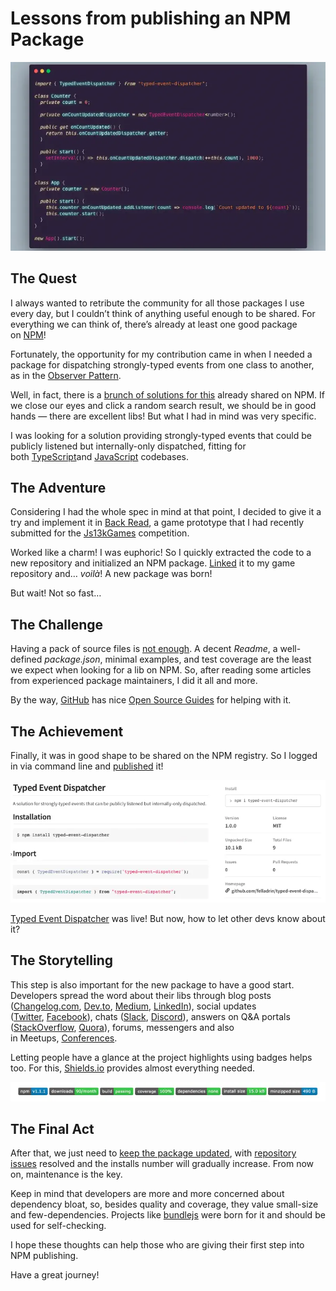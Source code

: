 # Lessons from publishing an NPM Package

![](./header.webp)

## The Quest

I always wanted to retribute the community for all those packages I use every day, but I couldn’t think of anything useful enough to be shared. For everything we can think of, there’s already at least one good package on [NPM](https://www.npmjs.com/)!

Fortunately, the opportunity for my contribution came in when I needed a package for dispatching strongly-typed events from one class to another, as in the [Observer Pattern](https://en.wikipedia.org/wiki/Observer_pattern).

Well, in fact, there is a [brunch of solutions for this](https://www.google.com/search?q=(typed+OR+type)+(event+OR+signal)+(dispatcher+OR+emitter)++site:npmjs.com) already shared on NPM. If we close our eyes and click a random search result, we should be in good hands — there are excellent libs! But what I had in mind was very specific.

I was looking for a solution providing strongly-typed events that could be publicly listened but internally-only dispatched, fitting for both [TypeScript](https://www.typescriptlang.org/)and [JavaScript](https://developer.mozilla.org/en-US/docs/Web/JavaScript) codebases.

## The Adventure

Considering I had the whole spec in mind at that point, I decided to give it a try and implement it in [Back Read](https://github.com/felladrin/js13k-2019), a game prototype that I had recently submitted for the [Js13kGames](https://js13kgames.com/entries/back-read) competition.

Worked like a charm! I was euphoric! So I quickly extracted the code to a new repository and initialized an NPM package. [Linked](https://docs.npmjs.com/cli/link.html) it to my game repository and… _voilà_! A new package was born!

But wait! Not so fast…

## The Challenge

Having a pack of source files is [not enough](https://changelog.com/posts/top-ten-reasons-why-i-wont-use-your-open-source-project). A decent _Readme_, a well-defined _package.json_, minimal examples, and test coverage are the least we expect when looking for a lib on NPM. So, after reading some articles from experienced package maintainers, I did it all and more.

By the way, [GitHub](https://github.com/) has nice [Open Source Guides](https://opensource.guide/) for helping with it.

## The Achievement

Finally, it was in good shape to be shared on the NPM registry. So I logged in via command line and [published](https://docs.npmjs.com/cli/publish) it!

![](./package-on-npm.webp)

[Typed Event Dispatcher](https://www.npmjs.com/package/typed-event-dispatcher) was live! But now, how to let other devs know about it?

## The Storytelling

This step is also important for the new package to have a good start. Developers spread the word about their libs through blog posts ([Changelog.com](https://changelog.com/), [Dev.to](https://dev.to/), [Medium](https://medium.com/), [LinkedIn](https://www.linkedin.com/)), social updates ([Twitter](https://twitter.com/), [Facebook](https://facebook.com/)), chats ([Slack](https://slack.com/), [Discord](https://discord.com/)), answers on Q&A portals ([StackOverflow](https://stackoverflow.com/), [Quora](https://www.quora.com/)), forums, messengers and also in Meetups, [Conferences](https://confs.tech/).

Letting people have a glance at the project highlights using badges helps too. For this, [Shields.io](https://shields.io/) provides almost everything needed.

![](./shields.webp)

## The Final Act

After that, we just need to [keep the package updated](https://docs.npmjs.com/packages-and-modules/), with [repository issues](https://help.github.com/en/github/managing-your-work-on-github/about-issues) resolved and the installs number will gradually increase. From now on, maintenance is the key.

Keep in mind that developers are more and more concerned about dependency bloat, so, besides quality and coverage, they value small-size and few-dependencies. Projects like [bundlejs](https://bundlejs.com/) were born for it and should be used for self-checking.

I hope these thoughts can help those who are giving their first step into NPM publishing.

Have a great journey!
